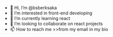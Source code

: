 - 👋 Hi, I’m @bsberksaka
- 👀 I’m interested in front-end developing
- 🌱 I’m currently learning react
- 💞️ I’m looking to collaborate on react projects
- 📫 How to reach me >>from my email in my bio

<!---
bsberksaka/bsberksaka is a ✨ special ✨ repository because its `README.md` (this file) appears on your GitHub profile.
You can click the Preview link to take a look at your changes.
--->
